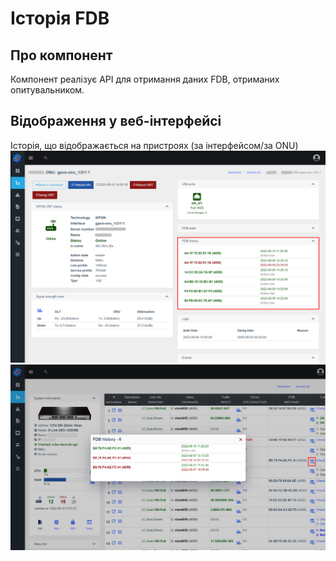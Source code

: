 # Історія FDB
## Про компонент
Компонент реалізує API для отримання даних FDB, отриманих опитувальником.

## Відображення у веб-інтерфейсі
Історія, що відображається на пристроях (за інтерфейсом/за ONU)
![](../assets/fdb_history_on_olts.png)
![](../assets/fdb_history_on_switches.png)

